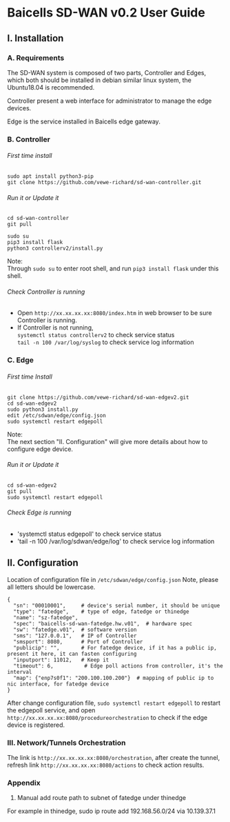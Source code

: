 # Baicells SD-WAN v0.2 User Guide  
  
## I. Installation  

### A. Requirements
The SD-WAN system is composed of two parts, Controller and Edges, which both should be installed in 
debian similar linux system, the Ubuntu18.04 is recommended.  

Controller present a web interface for administrator to manage the edge devices.  

Edge is the service installed in Baicells edge gateway.

### B. Controller
###### First time install
```
sudo apt install python3-pip
git clone https://github.com/vewe-richard/sd-wan-controller.git
```

###### Run it or Update it
```
cd sd-wan-controller
git pull

sudo su
pip3 install flask
python3 controllerv2/install.py
```
Note:  
Through `sudo su` to enter root shell, and run `pip3 install flask` under this shell.

###### Check Controller is running
*  Open `http://xx.xx.xx.xx:8080/index.htm` in web browser to be sure Controller is running.
*  If Controller is not running,   
   `systemctl status controllerv2` to check service status   
   `tail -n 100 /var/log/syslog` to check service log information

### C. Edge  
###### First time Install
```
git clone https://github.com/vewe-richard/sd-wan-edgev2.git
cd sd-wan-edgev2
sudo python3 install.py
edit /etc/sdwan/edge/config.json
sudo systemctl restart edgepoll
```
Note:  
The next section "II. Configuration" will give more details about how to configure edge device.

###### Run it or Update it
```
cd sd-wan-edgev2
git pull
sudo systemctl restart edgepoll
```

###### Check Edge is running
*  'systemctl status edgepoll' to check service status
*  'tail -n 100 /var/log/sdwan/edge/log' to check service log information

## II. Configuration
Location of configuration file in `/etc/sdwan/edge/config.json`
Note, please all letters should be lowercase.

```
{
  "sn": "00010001",     # device's serial number, it should be unique
  "type": "fatedge",    # type of edge, fatedge or thinedge
  "name": "sz-fatedge",
  "spec": "baicells-sd-wan-fatedge.hw.v01",  # hardware spec
  "sw": "fatedge.v01",  # software version
  "sms": "127.0.0.1",   # IP of Controller
  "smsport": 8080,      # Port of Controller
  "publicip": "",       # For fatedge device, if it has a public ip, present it here, it can fasten configuring
  "inputport": 11012,   # Keep it
  "timeout": 6,          # Edge poll actions from controller, it's the interval
  "map": {"enp7s0f1": "200.100.100.200"}  # mapping of public ip to nic interface, for fatedge device
}
```

After change configuration file,  `sudo systemctl restart edgepoll` to restart the edgepoll service,
and open `http://xx.xx.xx.xx:8080/procedureorchestration` to check if the edge device is registered.


### III. Network/Tunnels Orchestration
The link is `http://xx.xx.xx.xx:8080/orchestration`, after create the tunnel, refresh link 
`http://xx.xx.xx.xx:8080/actions` to check action results.


### Appendix
1. Manual add route path to subnet of fatedge under thinedge

For example in thinedge,
sudo ip route add 192.168.56.0/24 via 10.139.37.1












 